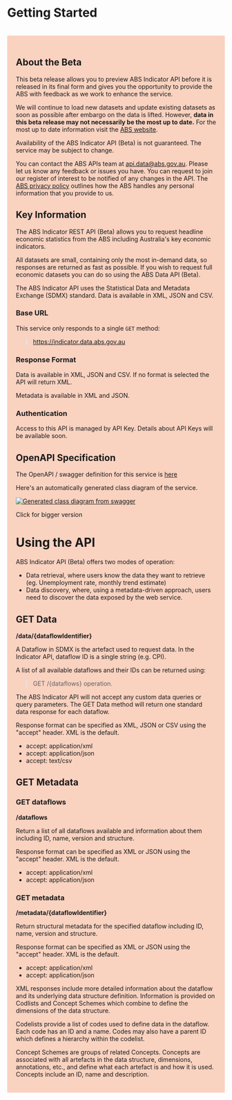 # Getting Started

<div>
  </br>
<div>
<div style="background-color: #fad2c0; padding-top: 20px; padding-right: 20px; padding-bottom: 20px; padding-left: 20px">
  
  <h2>About the Beta</h2>
  
  <p>This beta release allows you to preview ABS Indicator API before it is released in its final form and gives you the opportunity to provide the ABS with feedback as we work to enhance the service.</p>
  
  <p>We will continue to load new datasets and update existing datasets as soon as possible after embargo on the data is lifted. However, <b>data in this beta release may not necessarily be the most up to date.</b> For the most up to date information visit the <a href="https://www.abs.gov.au/">ABS website</a>.</p>
  
  <p>Availability of the ABS Indicator API (Beta) is not guaranteed. The service may be subject to change.</p>
  
  <p>You can contact the ABS APIs team at <a href="mailto:api.data@abs.gov.au">api.data@abs.gov.au</a>. Please let us know any feedback or issues you have. You can request to join our register of interest to be notified of any changes in the API.  The <a href="https://www.abs.gov.au/websitedbs/D3310114.nsf/Home/Privacy?opendocument#from-banner=GB" target="_blank">ABS privacy policy</a> outlines how the ABS handles any personal information that you provide to us.</p>
  <div>

## Key Information

The ABS Indicator REST API (Beta) allows you to request headline economic statistics from the ABS including Australia's key economic indicators. 

All datasets are small, containing only the most in-demand data, so responses are returned as fast as possible.  If you wish to request full economic datasets you can do so using the ABS Data API (Beta).  

The ABS Indicator API uses the Statistical Data and Metadata Exchange (SDMX) standard.  Data is available in XML, JSON and CSV.

### Base URL

This service only responds to a single `GET` method:

> https://indicator.data.abs.gov.au

### Response Format

Data is available in XML, JSON and CSV.  If no format is selected the API will return XML.

Metadata is available in XML and JSON.

### Authentication

Access to this API is managed by API Key.  Details about API Keys will be available soon.

## OpenAPI Specification

The OpenAPI / swagger definition for this service is [here](https://api.gov.au/swagger-ui/index.html?url=https://api.gov.au/github?path%3dabs~indicator.openapi.yaml)

Here's an automatically generated class diagram of the service.

[![Generated class diagram from swagger](https://api.gov.au/graph/swagger.svg?url=https://api.gov.au/github?path%3dabs~indicator.openapi.yaml)](https://api.gov.au/graph/swagger.svg?url=https://api.gov.au/github?path%3dabs~indicator.openapi.yaml)

Click for bigger version


# Using the API

ABS Indicator API (Beta) offers two modes of operation:
-	Data retrieval, where users know the data they want to retrieve (eg. Unemployment rate, monthly trend estimate)
-	Data discovery, where, using a metadata-driven approach, users need to discover the data exposed by the web service.

## GET Data

**/data/{dataflowIdentifier}**

A Dataflow in SDMX is the artefact used to request data.  In the Indicator API, dataflow ID is a single string (e.g. CPI). 

A list of all available dataflows and their IDs can be returned using:
> GET /{dataflows} operation.

The ABS Indicator API will not accept any custom data queries or query parameters.  The GET Data method will return one standard data response for each dataflow.

Response format can be specified as XML, JSON or CSV using the "accept" header.  XML is the default.
- accept: application/xml
- accept: application/json
- accept: text/csv

## GET Metadata

### GET dataflows

**/dataflows**

Return a list of all dataflows available and information about them including ID, name, version and structure. 

Response format can be specified as XML or JSON using the "accept" header.  XML is the default.
-	accept: application/xml
-	accept: application/json

### GET metadata

**/metadata/{dataflowIdentifier}**

Return structural metadata for the specified dataflow including ID, name, version and structure. 

Response format can be specified as XML or JSON using the "accept" header.  XML is the default.
-	accept: application/xml
-	accept: application/json

XML responses include more detailed information about the dataflow and its underlying data structure definition.  Information is provided on Codlists and Concept Schemes which combine to define the dimensions of the data structure.

Codelists provide a list of codes used to define data in the dataflow.  Each code has an ID and a name.  Codes may also have a parent ID which defines a hierarchy within the codelist.

Concept Schemes are groups of related Concepts.  Concepts are associated with all artefacts in the data structure, dimensions, annotations, etc., and define what each artefact is and how it is used.  Concepts include an ID, name and description.

